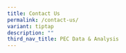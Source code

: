 ```yaml
---
title: Contact Us
permalink: /contact-us/
variant: tiptap
description: ""
third_nav_title: PEC Data & Analysis
---
```

<p></p>